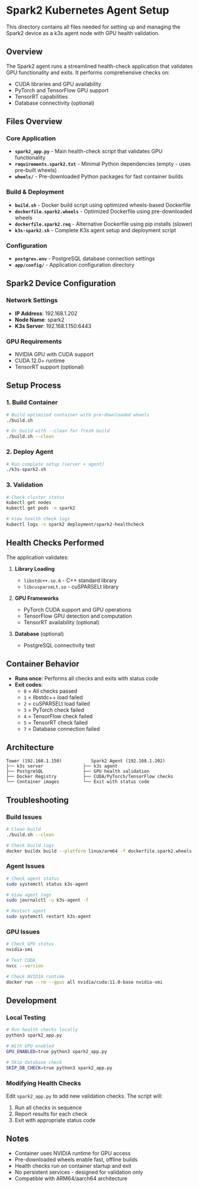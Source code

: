 # Spark2 Kubernetes Agent Setup

This directory contains all files needed for setting up and managing the Spark2 device as a k3s agent node with GPU health validation.

## Overview

The Spark2 agent runs a streamlined health-check application that validates GPU functionality and exits. It performs comprehensive checks on:
- CUDA libraries and GPU availability
- PyTorch and TensorFlow GPU support
- TensorRT capabilities
- Database connectivity (optional)

## Files Overview

### Core Application
- **`spark2_app.py`** - Main health-check script that validates GPU functionality
- **`requirements.spark2.txt`** - Minimal Python dependencies (empty - uses pre-built wheels)
- **`wheels/`** - Pre-downloaded Python packages for fast container builds

### Build & Deployment
- **`build.sh`** - Docker build script using optimized wheels-based Dockerfile
- **`dockerfile.spark2.wheels`** - Optimized Dockerfile using pre-downloaded wheels
- **`dockerfile.spark2.req`** - Alternative Dockerfile using pip installs (slower)
- **`k3s-spark2.sh`** - Complete K3s agent setup and deployment script

### Configuration
- **`postgres.env`** - PostgreSQL database connection settings
- **`app/config/`** - Application configuration directory

## Spark2 Device Configuration

### Network Settings
- **IP Address**: 192.168.1.202
- **Node Name**: spark2
- **K3s Server**: 192.168.1.150:6443

### GPU Requirements
- NVIDIA GPU with CUDA support
- CUDA 12.0+ runtime
- TensorRT support (optional)

## Setup Process

### 1. Build Container
```bash
# Build optimized container with pre-downloaded wheels
./build.sh

# Or build with --clean for fresh build
./build.sh --clean
```

### 2. Deploy Agent
```bash
# Run complete setup (server + agent)
./k3s-spark2.sh
```

### 3. Validation
```bash
# Check cluster status
kubectl get nodes
kubectl get pods -n spark2

# View health check logs
kubectl logs -n spark2 deployment/spark2-healthcheck
```

## Health Checks Performed

The application validates:

1. **Library Loading**
   - `libstdc++.so.6` - C++ standard library
   - `libcusparseLt.so` - cuSPARSELt library

2. **GPU Frameworks**
   - PyTorch CUDA support and GPU operations
   - TensorFlow GPU detection and computation
   - TensorRT availability (optional)

3. **Database** (optional)
   - PostgreSQL connectivity test

## Container Behavior

- **Runs once**: Performs all checks and exits with status code
- **Exit codes**:
  - `0` = All checks passed
  - `1` = libstdc++ load failed
  - `2` = cuSPARSELt load failed
  - `3` = PyTorch check failed
  - `4` = TensorFlow check failed
  - `5` = TensorRT check failed
  - `7` = Database connection failed

## Architecture

```
Tower (192.168.1.150)           Spark2 Agent (192.168.1.202)
├── k3s server               ├── k3s agent
├── PostgreSQL               ├── GPU health validation
├── Docker Registry          ├── CUDA/PyTorch/TensorFlow checks
└── Container images         └── Exit with status code
```

## Troubleshooting

### Build Issues
```bash
# Clean build
./build.sh --clean

# Check build logs
docker buildx build --platform linux/arm64 -f dockerfile.spark2.wheels -t spark2 . --load
```

### Agent Issues
```bash
# Check agent status
sudo systemctl status k3s-agent

# View agent logs
sudo journalctl -u k3s-agent -f

# Restart agent
sudo systemctl restart k3s-agent
```

### GPU Issues
```bash
# Check GPU status
nvidia-smi

# Test CUDA
nvcc --version

# Check NVIDIA runtime
docker run --rm --gpus all nvidia/cuda:11.0-base nvidia-smi
```

## Development

### Local Testing
```bash
# Run health checks locally
python3 spark2_app.py

# With GPU enabled
GPU_ENABLED=true python3 spark2_app.py

# Skip database check
SKIP_DB_CHECK=true python3 spark2_app.py
```

### Modifying Health Checks
Edit `spark2_app.py` to add new validation checks. The script will:
1. Run all checks in sequence
2. Report results for each check
3. Exit with appropriate status code

## Notes

- Container uses NVIDIA runtime for GPU access
- Pre-downloaded wheels enable fast, offline builds
- Health checks run on container startup and exit
- No persistent services - designed for validation only
- Compatible with ARM64/aarch64 architecture